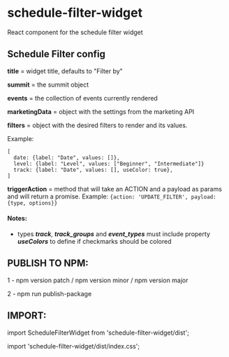 # schedule-filter-widget
React component for the schedule filter widget


## Schedule Filter config      

   **title**            = widget title, defaults to "Filter by"
   
   **summit**           = the summit object
   
   **events**           = the collection of events currently rendered
   
   **marketingData**    = object with the settings from the marketing API
   
   **filters**          = object with the desired filters to render and its values. 
   
   Example:
   ```
   [
     date: {label: "Date", values: []},
     level: {label: "Level", values: ["Beginner", "Intermediate"]}
     track: {label: "Date", values: [], useColor: true},
   ]
   ```
   
   **triggerAction**    = method that will take an ACTION and a payload as params and will return a promise.
   Example: `{action: 'UPDATE_FILTER', payload: {type, options}}`


#### Notes:
   * types ***track***, ***track_groups*** and ***event_types*** must include property ***useColors*** to define if checkmarks should be colored
   

   
## PUBLISH TO NPM:

1 - npm version patch / npm version minor / npm version major

2 - npm run publish-package

## IMPORT:

import ScheduleFilterWidget from 'schedule-filter-widget/dist';

import 'schedule-filter-widget/dist/index.css';